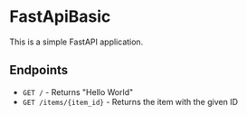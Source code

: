 # FastApiBasic

This is a simple FastAPI application.

## Endpoints

- `GET /` - Returns "Hello World"
- `GET /items/{item_id}` - Returns the item with the given ID

